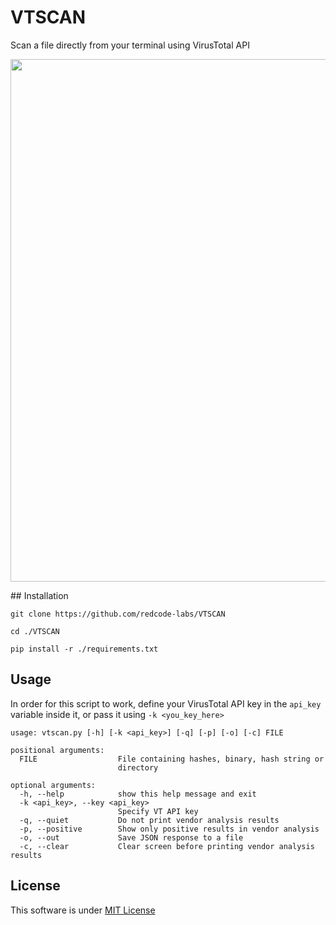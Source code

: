 # VTSCAN

Scan a file directly from your terminal using VirusTotal API 

<p align="center">
<img src="screenshot.png" width="836"/>
</p>
## Installation

```
git clone https://github.com/redcode-labs/VTSCAN

cd ./VTSCAN

pip install -r ./requirements.txt
```

## Usage
In order for this script to work, define your VirusTotal API key in the `api_key` variable inside it, or pass it using `-k <you_key_here>`

```
usage: vtscan.py [-h] [-k <api_key>] [-q] [-p] [-o] [-c] FILE

positional arguments:
  FILE                  File containing hashes, binary, hash string or
                        directory

optional arguments:
  -h, --help            show this help message and exit
  -k <api_key>, --key <api_key>
                        Specify VT API key
  -q, --quiet           Do not print vendor analysis results
  -p, --positive        Show only positive results in vendor analysis
  -o, --out             Save JSON response to a file
  -c, --clear           Clear screen before printing vendor analysis results
```
  
## License
This software is under [MIT License](https://en.wikipedia.org/wiki/MIT_License)

